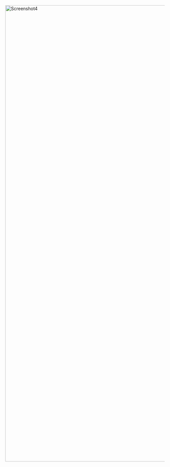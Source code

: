 <img width="2560" height="1440" alt="Screenshot4" src="https://github.com/user-attachments/assets/bd8ec982-727c-4074-b826-c3402b6deb59" />

